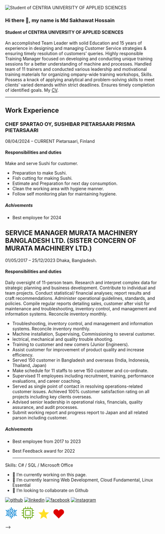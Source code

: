 ![Student of CENTRIA UNIVERSITY OF APPLIED SCIENCES](https://media.licdn.com/dms/image/v2/C5603AQF2nMG51nK0Lg/profile-displayphoto-shrink_200_200/profile-displayphoto-shrink_200_200/0/1527852699067?e=1738195200&v=beta&t=snSG1cWzha-X7gKihafd80_4JDWrx9sSWDr9W3Gseuc)
### Hi there 👋, my name is Md Sakhawat Hossain
#### Student of CENTRIA UNIVERSITY OF APPLIED SCIENCES


An accomplished Team Leader with solid Education and 15 years of experience in designing and managing Customer Service strategies & ensuring timely resolution of customers’ queries. Highly responsible Training Manager focused on developing and conducting unique training sessions for a better understanding of machine and
processes. Handled team of 11 trainers and conducted various leadership and motivational training materials for organizing  ompany-wide training workshops, Skills. Possess a knack of applying analytical and problem-solving skills to meet clients’ varied demands within strict deadlines. Ensures timely completion of identified goals. 
My [CV](https://github.com/Sakhawat2/Sakhawat2/blob/main/Md%20Sakhawat%20Hossain_CV.pdf).

---
## Work Experience
### CHEF SPARTAO OY, SUSHIBAR PIETARSAARI PRISMA PIETARSAARI
08/04/2024 – CURRENT
Pietarsaari, Finland
#### Responsibilities and duties 
Make and serve Sushi for customer.
- Preparation to make Sushi.
- Fish cutting for making Sushi.
- Estimate and Preparation for next day consumption.
- Clean the working area with hygiene manner.
- Follow self monitoring plan for maintaining hygiene.
##### Achivements
- Best employee for 2024

## SERVICE MANAGER MURATA MACHINERY BANGLADESH LTD. (SISTER CONCERN OF MURATA MACHINERY LTD.)
01/05/2017 – 25/12/2023
Dhaka, Bangladesh.
#### Responsibilities and duties
Daily oversight of 11-person team. Research and interpret complex data for strategic
planning and business development. Contribute to individual and team projects. Conduct statistical/ financial
analyses; report results and craft recommendations. Administer operational guidelines, standards, and
policies. Compile regular reports detailing sales, customer after visit for maintenance and
troubleshooting, inventory control, and management and information systems. Reconcile inventory monthly.

-  Troubleshooting, inventory control, and management and information systems. Reconcile inventory monthly.
-  Machine installation, Supervising, Commissioning to several customer.
-  lectrical, mechanical and quality trouble shooting.
-  Training to customer and new comers (Junior Engineers).
-  Assist customer for improvement of product quality and increase efficiency.
-  Served 150 customer in Bangladesh and overseas (India, Indonesia, Thailand, Japan)
-  Make schedule for 11 staffs to serve 150 customer and co-ordinate.
-  Supervised 11 employees including recruitment, training, performance evaluations, and career coaching.
-  Served as single point of contact in resolving operations-related customer issues. Achieved 100% customer satisfaction rating on all projects including key clients overseas.
-  Advised senior leadership in operational risks, financials, quality assurance, and
audit processes.
-  Submit working report and progress report to Japan and all related parson including customer.
##### Achivements
- Best employee from 2017 to 2023
- Best Feedback award for 2022

  ----
  




Skills: C# / SQL / Microsoft Office

- 🔭 I’m currently working on this page. 
- 🌱 I’m currently learning Web Development, Cloud Fundamental, Linux Essential  
- 👯 I’m looking to collaborate on Github 


[<img src='https://cdn.jsdelivr.net/npm/simple-icons@3.0.1/icons/github.svg' alt='github' height='40'>](https://github.com/https://github.com/Sakhawat2)  [<img src='https://cdn.jsdelivr.net/npm/simple-icons@3.0.1/icons/linkedin.svg' alt='linkedin' height='40'>](https://www.linkedin.com/in/https://www.linkedin.com/in/md-sakhawat-hossain-375192160/)  [<img src='https://cdn.jsdelivr.net/npm/simple-icons@3.0.1/icons/facebook.svg' alt='facebook' height='40'>](https://www.facebook.com/https://www.facebook.com/sakhawat.hossain.7503)  [<img src='https://cdn.jsdelivr.net/npm/simple-icons@3.0.1/icons/instagram.svg' alt='instagram' height='40'>](https://www.instagram.com/sakhawat_2000/)  

<a href='https://archiveprogram.github.com/'><img src='https://raw.githubusercontent.com/acervenky/animated-github-badges/master/assets/acbadge.gif' width='40' height='40'></a> <a href='https://docs.github.com/en/developers'><img src='https://raw.githubusercontent.com/acervenky/animated-github-badges/master/assets/devbadge.gif' width='40' height='40'></a> <a href='https://stars.github.com/'><img src='https://raw.githubusercontent.com/acervenky/animated-github-badges/master/assets/starbadge.gif' width='35' height='35'></a> <a href='https://docs.github.com/en/github/supporting-the-open-source-community-with-github-sponsors'><img src='https://raw.githubusercontent.com/acervenky/animated-github-badges/master/assets/sponsorbadge.gif' width='35' height='35'></a> 


-->
